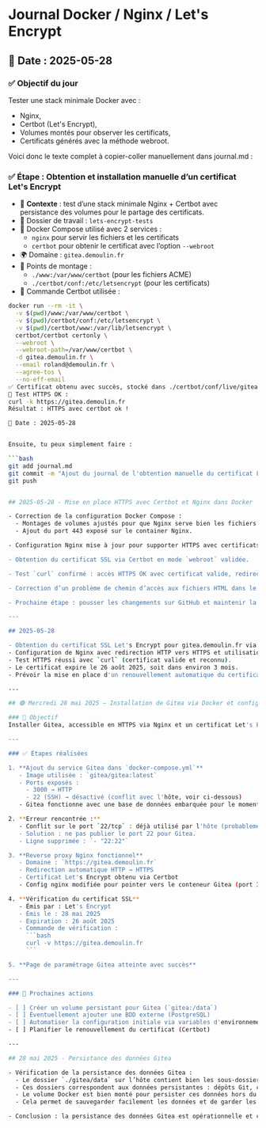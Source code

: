# Journal Docker / Nginx / Let's Encrypt

## 📅 Date : 2025-05-28

### ✅ Objectif du jour
Tester une stack minimale Docker avec :
- Nginx,
- Certbot (Let's Encrypt),
- Volumes montés pour observer les certificats,
- Certificats générés avec la méthode webroot.

Voici donc le texte complet à copier-coller manuellement dans journal.md :

### ✅ Étape : Obtention et installation manuelle d’un certificat Let's Encrypt

- 🔧 **Contexte** : test d’une stack minimale Nginx + Certbot avec persistance des volumes pour le partage des certificats.
- 📁 Dossier de travail : `lets-encrypt-tests`
- 🐳 Docker Compose utilisé avec 2 services :
  - `nginx` pour servir les fichiers et les certificats
  - `certbot` pour obtenir le certificat avec l’option `--webroot`
- 🌍 Domaine : `gitea.demoulin.fr`
- 📁 Points de montage :
  - `./www:/var/www/certbot` (pour les fichiers ACME)
  - `./certbot/conf:/etc/letsencrypt` (pour les certificats)
- 📜 Commande Certbot utilisée :

```bash
docker run --rm -it \
  -v $(pwd)/www:/var/www/certbot \
  -v $(pwd)/certbot/conf:/etc/letsencrypt \
  -v $(pwd)/certbot/www:/var/lib/letsencrypt \
  certbot/certbot certonly \
  --webroot \
  --webroot-path=/var/www/certbot \
  -d gitea.demoulin.fr \
  --email roland@demoulin.fr \
  --agree-tos \
  --no-eff-email
✅ Certificat obtenu avec succès, stocké dans ./certbot/conf/live/gitea.demoulin.fr/
🔐 Test HTTPS OK :
curl -k https://gitea.demoulin.fr
Résultat : HTTPS avec certbot ok !

📅 Date : 2025-05-28


Ensuite, tu peux simplement faire :

```bash
git add journal.md
git commit -m "Ajout du journal de l'obtention manuelle du certificat Let's Encrypt"
git push


## 2025-05-28 - Mise en place HTTPS avec Certbot et Nginx dans Docker

- Correction de la configuration Docker Compose :  
  - Montages de volumes ajustés pour que Nginx serve bien les fichiers de `./www` au bon chemin `/var/www/certbot`.  
  - Ajout du port 443 exposé sur le container Nginx.

- Configuration Nginx mise à jour pour supporter HTTPS avec certificats Let's Encrypt.  

- Obtention du certificat SSL via Certbot en mode `webroot` validée.  

- Test `curl` confirmé : accès HTTPS OK avec certificat valide, redirection HTTP -> HTTPS fonctionnelle.

- Correction d’un problème de chemin d’accès aux fichiers HTML dans le container Nginx (`/var/www/certbot` au lieu de `/var/www/html`).

- Prochaine étape : pousser les changements sur GitHub et maintenir la veille sur le renouvellement automatique des certificats.

---

## 2025-05-28

- Obtention du certificat SSL Let's Encrypt pour gitea.demoulin.fr via Certbot en mode webroot.
- Configuration de Nginx avec redirection HTTP vers HTTPS et utilisation des certificats SSL.
- Test HTTPS réussi avec `curl` (certificat valide et reconnu).
- Le certificat expire le 26 août 2025, soit dans environ 3 mois.
- Prévoir la mise en place d'un renouvellement automatique du certificat avant la date d'expiration (idéalement 30 jours avant).

---

## 🟢 Mercredi 28 mai 2025 – Installation de Gitea via Docker et configuration HTTPS

### 🔧 Objectif
Installer Gitea, accessible en HTTPS via Nginx et un certificat Let's Encrypt valide.

---

### ✅ Étapes réalisées

1. **Ajout du service Gitea dans `docker-compose.yml`**
   - Image utilisée : `gitea/gitea:latest`
   - Ports exposés :
     - 3000 → HTTP
     - 22 (SSH) → désactivé (conflit avec l'hôte, voir ci-dessous)
   - Gitea fonctionne avec une base de données embarquée pour le moment (sqlite).

2. **Erreur rencontrée :**
   - Conflit sur le port `22/tcp` : déjà utilisé par l'hôte (probablement SSH).
   - Solution : ne pas publier le port 22 pour Gitea.
   - Ligne supprimée : `- "22:22"`

3. **Reverse proxy Nginx fonctionnel**
   - Domaine : `https://gitea.demoulin.fr`
   - Redirection automatique HTTP → HTTPS
   - Certificat Let's Encrypt obtenu via Certbot
   - Config nginx modifiée pour pointer vers le conteneur Gitea (port 3000 interne)

4. **Vérification du certificat SSL**
   - Émis par : Let's Encrypt
   - Émis le : 28 mai 2025
   - Expiration : 26 août 2025
   - Commande de vérification :
     ```bash
     curl -v https://gitea.demoulin.fr
     ```

5. **Page de paramétrage Gitea atteinte avec succès**

---

### 📌 Prochaines actions

- [ ] Créer un volume persistant pour Gitea (`gitea:/data`)
- [ ] Éventuellement ajouter une BDD externe (PostgreSQL)
- [ ] Automatiser la configuration initiale via variables d'environnement
- [ ] Planifier le renouvellement du certificat (Certbot)

---

## 28 mai 2025 - Persistance des données Gitea

- Vérification de la persistance des données Gitea :
  - Le dossier `./gitea/data` sur l’hôte contient bien les sous-dossiers `git`, `gitea` et `ssh`.
  - Ces dossiers correspondent aux données persistantes : dépôts Git, configurations et clés SSH.
  - Le volume Docker est bien monté pour persister ces données hors du conteneur.
  - Cela permet de sauvegarder facilement les données et de garder les configurations en cas de redémarrage ou de mise à jour des conteneurs.

- Conclusion : la persistance des données Gitea est opérationnelle et correctement configurée via le volume Docker.
